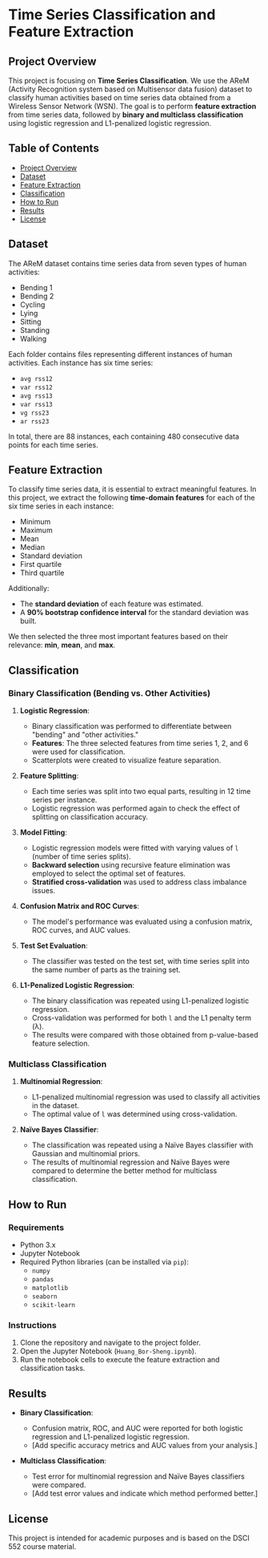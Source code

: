 # Time Series Classification and Feature Extraction

## Project Overview

This project is focusing on **Time Series Classification**. We use the AReM (Activity Recognition system based on Multisensor data fusion) dataset to classify human activities based on time series data obtained from a Wireless Sensor Network (WSN). The goal is to perform **feature extraction** from time series data, followed by **binary and multiclass classification** using logistic regression and L1-penalized logistic regression.

## Table of Contents

- [Project Overview](#project-overview)
- [Dataset](#dataset)
- [Feature Extraction](#feature-extraction)
- [Classification](#classification)
- [How to Run](#how-to-run)
- [Results](#results)
- [License](#license)

## Dataset

The AReM dataset contains time series data from seven types of human activities:
- Bending 1
- Bending 2
- Cycling
- Lying
- Sitting
- Standing
- Walking

Each folder contains files representing different instances of human activities. Each instance has six time series:
- `avg rss12`
- `var rss12`
- `avg rss13`
- `var rss13`
- `vg rss23`
- `ar rss23`

In total, there are 88 instances, each containing 480 consecutive data points for each time series.

## Feature Extraction

To classify time series data, it is essential to extract meaningful features. In this project, we extract the following **time-domain features** for each of the six time series in each instance:
- Minimum
- Maximum
- Mean
- Median
- Standard deviation
- First quartile
- Third quartile

Additionally:
- The **standard deviation** of each feature was estimated.
- A **90% bootstrap confidence interval** for the standard deviation was built.

We then selected the three most important features based on their relevance: **min**, **mean**, and **max**.

## Classification

### Binary Classification (Bending vs. Other Activities)

1. **Logistic Regression**:
   - Binary classification was performed to differentiate between "bending" and "other activities."
   - **Features**: The three selected features from time series 1, 2, and 6 were used for classification.
   - Scatterplots were created to visualize feature separation.

2. **Feature Splitting**:
   - Each time series was split into two equal parts, resulting in 12 time series per instance.
   - Logistic regression was performed again to check the effect of splitting on classification accuracy.

3. **Model Fitting**:
   - Logistic regression models were fitted with varying values of `l` (number of time series splits).
   - **Backward selection** using recursive feature elimination was employed to select the optimal set of features.
   - **Stratified cross-validation** was used to address class imbalance issues.

4. **Confusion Matrix and ROC Curves**:
   - The model's performance was evaluated using a confusion matrix, ROC curves, and AUC values.

5. **Test Set Evaluation**:
   - The classifier was tested on the test set, with time series split into the same number of parts as the training set.

6. **L1-Penalized Logistic Regression**:
   - The binary classification was repeated using L1-penalized logistic regression.
   - Cross-validation was performed for both `l` and the L1 penalty term (λ).
   - The results were compared with those obtained from p-value-based feature selection.

### Multiclass Classification

1. **Multinomial Regression**:
   - L1-penalized multinomial regression was used to classify all activities in the dataset.
   - The optimal value of `l` was determined using cross-validation.

2. **Naïve Bayes Classifier**:
   - The classification was repeated using a Naïve Bayes classifier with Gaussian and multinomial priors.
   - The results of multinomial regression and Naïve Bayes were compared to determine the better method for multiclass classification.

## How to Run

### Requirements

- Python 3.x
- Jupyter Notebook
- Required Python libraries (can be installed via `pip`):
  - `numpy`
  - `pandas`
  - `matplotlib`
  - `seaborn`
  - `scikit-learn`

### Instructions

1. Clone the repository and navigate to the project folder.
2. Open the Jupyter Notebook (`Huang_Bor-Sheng.ipynb`).
3. Run the notebook cells to execute the feature extraction and classification tasks.

## Results

- **Binary Classification**:
  - Confusion matrix, ROC, and AUC were reported for both logistic regression and L1-penalized logistic regression.
  - [Add specific accuracy metrics and AUC values from your analysis.]

- **Multiclass Classification**:
  - Test error for multinomial regression and Naïve Bayes classifiers were compared.
  - [Add test error values and indicate which method performed better.]

## License

This project is intended for academic purposes and is based on the DSCI 552 course material.

